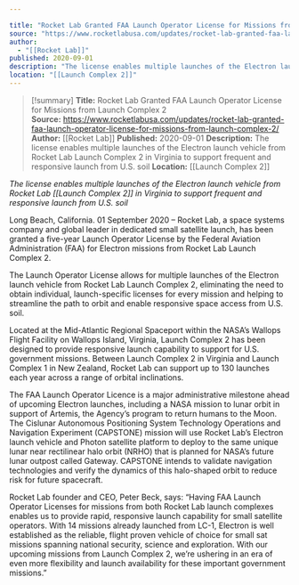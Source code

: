```yaml
---

title: "Rocket Lab Granted FAA Launch Operator License for Missions from Launch Complex 2  "
source: "https://www.rocketlabusa.com/updates/rocket-lab-granted-faa-launch-operator-license-for-missions-from-launch-complex-2/"
author:
  - "[[Rocket Lab]]"
published: 2020-09-01
description: "The license enables multiple launches of the Electron launch vehicle from Rocket Lab Launch Complex 2 in Virginia to support frequent and responsive launch from U.S. soil"
location: "[[Launch Complex 2]]"
---
```

>[!summary]
**Title:** Rocket Lab Granted FAA Launch Operator License for Missions from Launch Complex 2  
**Source:** https://www.rocketlabusa.com/updates/rocket-lab-granted-faa-launch-operator-license-for-missions-from-launch-complex-2/
**Author:** [[Rocket Lab]]
**Published:** 2020-09-01
**Description:** The license enables multiple launches of the Electron launch vehicle from Rocket Lab Launch Complex 2 in Virginia to support frequent and responsive launch from U.S. soil
**Location:** [[Launch Complex 2]]

*The license enables multiple launches of the Electron launch vehicle from Rocket Lab [[Launch Complex 2]] in Virginia to support frequent and responsive launch from U.S. soil*

Long Beach, California. 01 September 2020 – Rocket Lab, a space systems company and global leader in dedicated small satellite launch, has been granted a five-year Launch Operator License by the Federal Aviation Administration (FAA) for Electron missions from Rocket Lab Launch Complex 2.

The Launch Operator License allows for multiple launches of the Electron launch vehicle from Rocket Lab Launch Complex 2, eliminating the need to obtain individual, launch-specific licenses for every mission and helping to streamline the path to orbit and enable responsive space access from U.S. soil.

Located at the Mid-Atlantic Regional Spaceport within the NASA’s Wallops Flight Facility on Wallops Island, Virginia, Launch Complex 2 has been designed to provide responsive launch capability to support for U.S. government missions. Between Launch Complex 2 in Virginia and Launch Complex 1 in New Zealand, Rocket Lab can support up to 130 launches each year across a range of orbital inclinations.

The FAA Launch Operator Licence is a major administrative milestone ahead of upcoming Electron launches, including a NASA mission to lunar orbit in support of Artemis, the Agency’s program to return humans to the Moon. The Cislunar Autonomous Positioning System Technology Operations and Navigation Experiment (CAPSTONE) mission will use Rocket Lab’s Electron launch vehicle and Photon satellite platform to deploy to the same unique lunar near rectilinear halo orbit (NRHO) that is planned for NASA’s future lunar outpost called Gateway. CAPSTONE intends to validate navigation technologies and verify the dynamics of this halo-shaped orbit to reduce risk for future spacecraft.

Rocket Lab founder and CEO, Peter Beck, says: “Having FAA Launch Operator Licenses for missions from both Rocket Lab launch complexes enables us to provide rapid, responsive launch capability for small satellite operators. With 14 missions already launched from LC-1, Electron is well established as the reliable, flight proven vehicle of choice for small sat missions spanning national security, science and exploration. With our upcoming missions from Launch Complex 2, we’re ushering in an era of even more flexibility and launch availability for these important government missions.”